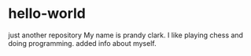 # hello-world
just another repository
My name is prandy clark. I like playing chess and doing programming.
added info about myself.
